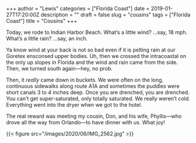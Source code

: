 +++
author = "Lewis"
categories = ["Florida Coast"]
date = 2019-01-27T17:20:00Z
description = ""
draft = false
slug = "cousins"
tags = ["Florida Coast"]
title = "Cousins"
+++


Today, we rode to Indian Harbor Beach.  What’s a little wind? ...say, 18 mph.  What’s a little rain? ...say,  an inch.

Ya know wind at your back is not so bad even if it is pelting rain at our Goretex ensconsed upper bodies.  Uh, then we crossed the intracoastal on the only up slopes in Florida and the wind and rain came from the side.  Then, we turned south again—hey, no prob.

Then, it _really_ came down in buckets. We were often on the long, continuous sidewalks along route A1A and sometimes the puddles were short canals 3 to 4 inches deep. Once you are drenched, you are drenched. You can’t get super-saturated, only totally saturated. We really weren’t cold. Everything went into the dryer when we got to the hotel.

The real reward was meeting my cousin, Don, and his wife, Phyllis—who drove all the way from Orlando—to have dinner with us.  What joy!

{{< figure src="/images/2020/06/IMG_2562.jpg" >}}

